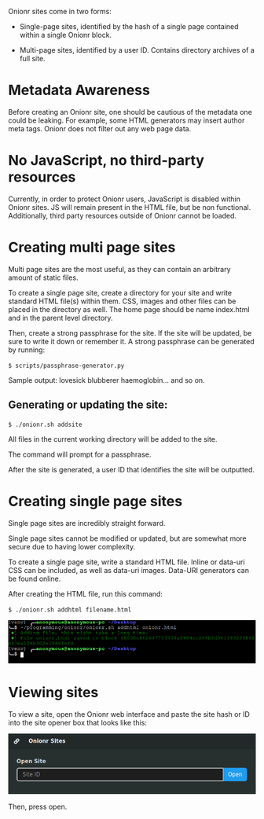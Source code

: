 Onionr sites come in two forms:

* Single-page sites, identified by the hash of a single page contained within a single Onionr block.

* Multi-page sites, identified by a user ID. Contains directory archives of a full site.


# Metadata Awareness

Before creating an Onionr site, one should be cautious of the metadata one could be leaking. For example, some HTML generators may insert author meta tags. Onionr does not filter out any web page data.

# No JavaScript, no third-party resources

Currently, in order to protect Onionr users, JavaScript is disabled within Onionr sites. JS will remain present in the HTML file, but be non functional. Additionally, third party resources outside of Onionr cannot be loaded.


# Creating multi page sites

Multi page sites are the most useful, as they can contain an arbitrary amount of static files.

To create a single page site, create a directory for your site and write standard HTML file(s) within them. CSS, images and other files can be placed in the directory as well. The home page should be name index.html and in the parent level directory.

Then, create a strong passphrase for the site. If the site will be updated, be sure to write it down or remember it. A strong passphrase can be generated by running:

`$ scripts/passphrase-generator.py`

Sample output: lovesick blubberer haemoglobin... and so on.

## Generating or updating the site:

`$ ./onionr.sh addsite`

All files in the current working directory will be added to the site.

The command will prompt for a passphrase.

After the site is generated, a user ID that identifies the site will be outputted.

# Creating single page sites

Single page sites are incredibly straight forward.

Single page sites cannot be modified or updated, but are somewhat more secure due to having lower complexity.

To create a single page site, write a standard HTML file. Inline or data-uri CSS can be included, as well as data-uri images. Data-URI generators can be found online.

After creating the HTML file, run this command:

`$ ./onionr.sh addhtml filename.html`

![single page screenshot](single-page.png)

# Viewing sites

To view a site, open the Onionr web interface and paste the site hash or ID into the site opener box that looks like this:

![site opener box screenshot](site-opener.png)

Then, press open.
